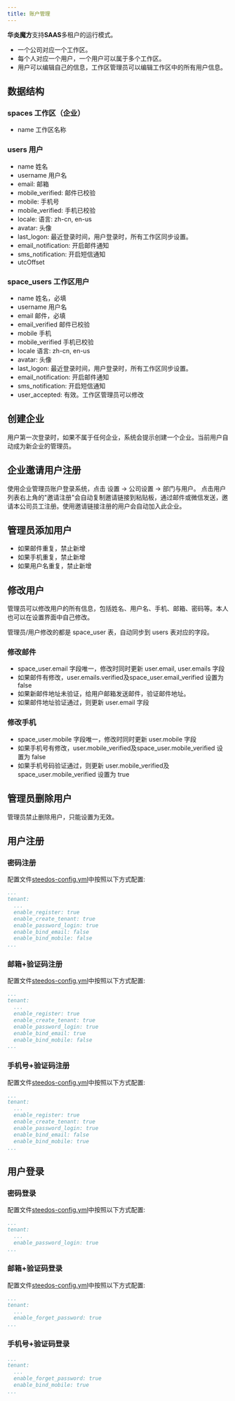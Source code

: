 ```yaml
---
title: 账户管理
---
```


**华炎魔方**支持**SAAS**多租户的运行模式。

- 一个公司对应一个工作区。
- 每个人对应一个用户，一个用户可以属于多个工作区。
- 用户可以编辑自己的信息，工作区管理员可以编辑工作区中的所有用户信息。

## 数据结构

### spaces 工作区（企业）

- name 工作区名称

### users 用户

- name 姓名
- username 用户名
- email: 邮箱
- mobile_verified: 邮件已校验
- mobile: 手机号
- mobile_verified: 手机已校验
- locale: 语言: zh-cn, en-us
- avatar: 头像
- last_logon: 最近登录时间，用户登录时，所有工作区同步设置。
- email_notification: 开启邮件通知
- sms_notification: 开启短信通知
- utcOffset

### space_users 工作区用户

- name 姓名，必填
- username 用户名
- email 邮件，必填
- email_verified 邮件已校验
- mobile 手机
- mobile_verified 手机已校验
- locale 语言: zh-cn, en-us
- avatar: 头像
- last_logon: 最近登录时间，用户登录时，所有工作区同步设置。
- email_notification: 开启邮件通知
- sms_notification: 开启短信通知
- user_accepted: 有效。工作区管理员可以修改

## 创建企业

用户第一次登录时，如果不属于任何企业，系统会提示创建一个企业。当前用户自动成为新企业的管理员。

## 企业邀请用户注册

使用企业管理员账户登录系统，点击 设置 -> 公司设置 -> 部门与用户。
点击用户列表右上角的"邀请注册"会自动复制邀请链接到粘贴板，通过邮件或微信发送，邀请本公司员工注册。使用邀请链接注册的用户会自动加入此企业。

## 管理员添加用户

- 如果邮件重复，禁止新增
- 如果手机重复，禁止新增
- 如果用户名重复，禁止新增

## 修改用户

管理员可以修改用户的所有信息，包括姓名、用户名、手机、邮箱、密码等。本人也可以在设置界面中自己修改。

管理员/用户修改的都是 space_user 表，自动同步到 users 表对应的字段。

### 修改邮件

- space_user.email 字段唯一，修改时同时更新 user.email, user.emails 字段
- 如果邮件有修改，user.emails.verified及space_user.email_verified 设置为 false
- 如果新邮件地址未验证，给用户邮箱发送邮件，验证邮件地址。
- 如果邮件地址验证通过，则更新 user.email 字段

### 修改手机

- space_user.mobile 字段唯一，修改时同时更新 user.mobile 字段
- 如果手机号有修改，user.mobile_verified及space_user.mobile_verified 设置为 false
- 如果手机号码验证通过，则更新 user.mobile_verified及space_user.mobile_verified 设置为 true

## 管理员删除用户

管理员禁止删除用户，只能设置为无效。

## 用户注册
### 密码注册
配置文件[steedos-config.yml](/developer/steedos_config#登录界面配置)中按照以下方式配置: 
```yml
...
tenant:
  ...
  enable_register: true
  enable_create_tenant: true
  enable_password_login: true
  enable_bind_email: false 
  enable_bind_mobile: false
...
```
### 邮箱+验证码注册
配置文件[steedos-config.yml](/developer/steedos_config#登录界面配置)中按照以下方式配置: 
```yml
...
tenant:
  ...
  enable_register: true
  enable_create_tenant: true
  enable_password_login: true
  enable_bind_email: true 
  enable_bind_mobile: false
...
```
### 手机号+验证码注册
配置文件[steedos-config.yml](/developer/steedos_config#登录界面配置)中按照以下方式配置: 
```yml
...
tenant:
  ...
  enable_register: true
  enable_create_tenant: true
  enable_password_login: true
  enable_bind_email: false 
  enable_bind_mobile: true
...
```
## 用户登录
### 密码登录
配置文件[steedos-config.yml](/developer/steedos_config#登录界面配置)中按照以下方式配置: 
```yml
...
tenant:
  ...
  enable_password_login: true
...
```
### 邮箱+验证码登录
配置文件[steedos-config.yml](/developer/steedos_config#登录界面配置)中按照以下方式配置: 
```yml
...
tenant:
  ...
  enable_forget_password: true
...
```
### 手机号+验证码登录
```yml
...
tenant:
  ...
  enable_forget_password: true
  enable_bind_mobile: true
...
```
